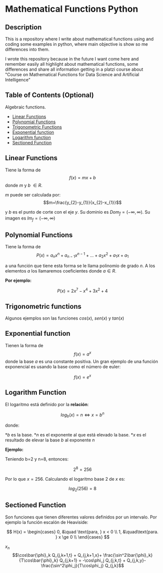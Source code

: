 # Mathematical Functions Python

## Description

This is a repository where I write about mathematical functions using and coding some examples in python, where main objective is show so me differences into them.

I wrote this repository because in the future I want come here and remember easily all highlight about mathematical functions, some differences and share all information getting in a platzi course about "Course on Mathematical Functions for Data Science and Artificial Intelligence"

## Table of Contents (Optional)

Algebraic functions.

- [Linear Functions](#linear-functions)
- [Polynomial Functions](#polynomial-functions)
- [Trigonometric Functions](#trigonometric-functions)
- [Exponential function](#exponential-function)
- [Logarithm function](#logarithm-function)
- [Sectioned Function](#sectioned-function)

## Linear Functions

Tiene la forma de $$f(x)=mx + b$$ donde $m$ y $b$  $\in R$.

$m$ puede ser calculada por: $$m=\frac{y_{2}-y_{1}}{x_{2}-x_{1}}$$

y $b$ es el punto de corte con el eje $y$. Su dominio es $Dom_{f} = (-\infty, \infty)$. Su imagen es $Im_{f} = (-\infty, \infty)$

## Polynomial Functions

Tiene la forma de $$P(x)=a_{n}x^{n} + a_{n-1}x^{n-1}+...+a_{2}x^{2}+a_{1}x + a_{1}$$

a una función que tiene esta forma se le llama polinomio de grado $n$. A los elementos $a$ los llamaremos coeficientes donde $a \in R$.

**Por ejemplo:**

$$P(x)= 2x^{7} - x^{4} + 3x^{2} + 4$$

## Trigonometric functions

Algunos ejemplos son las funciones $cos(x)$, $sen(x)$ y $tan(x)$

## Exponential function

Tienen la forma de $$f(x)=a^x$$ donde la base $a$ es una constante positiva. Un gran ejemplo de una función exponencial es usando la base como el número de euler:

$$f(x)=e^x$$

## Logarithm Function

El logaritmo está definido por la **relación**:

$$log_{b}(x) = n \Longleftrightarrow x=b^n$$

donde:

*$b$ es la base.
*$n$ es el exponente al que está elevado la base.
*$x$ es el resultado de elevar la base $b$ al exponente $n$

**Ejemplo:**

Teniendo b=2 y n=8, entonces:

$$2^8=256$$

Por lo que $x=256$. Calculando el logaritmo base 2 de $x$ es:

$$log_{2}(256) = 8$$

## Sectioned Function

Son funciones que tienen diferentes valores definidos por un intervalo. Por ejemplo la función escalón de Heaviside:

$$
H(x) =
     \begin{cases}
        0, &\quad \text{para, } x < 0 \\
        1,  &\quad\text{para. } x \ge 0 \\
     \end{cases}
$$

$x_{n}$
$$\cos\bar{\phi}_k Q_{j,k+1,t} + Q_{j,k+1,x}+ \frac{\sin^2\bar{\phi}_k}{T\cos\bar{\phi}_k} Q_{j,k+1} = -\cos\phi_j Q_{j,k,t} + Q_{j,k,y}-\frac{\sin^2\phi_j}{T\cos\phi_j} Q_{j,k}$$
